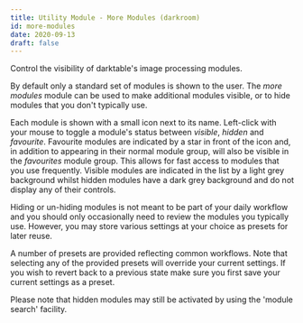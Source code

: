 ```yaml
---
title: Utility Module - More Modules (darkroom)
id: more-modules
date: 2020-09-13
draft: false
---
```


Control the visibility of darktable's image processing modules.

By default only a standard set of modules is shown to the user. The _more modules_ module can be used to make additional modules visible, or to hide modules that you don't typically use.

Each module is shown with a small icon next to its name. Left-click with your mouse to toggle a module's status between _visible_, _hidden_ and _favourite_. Favourite modules are indicated by a star in front of the icon and, in addition to appearing in their normal module group, will also be visible in the _favourites_ module group. This allows for fast access to modules that you use frequently. Visible modules are indicated in the list by a light grey background whilst hidden modules have a dark grey background and do not display any of their controls.

Hiding or un-hiding modules is not meant to be part of your daily workflow and you should only occasionally need to review the modules you typically use. However, you may store various settings at your choice as presets for later reuse.

A number of presets are provided reflecting common workflows. Note that selecting any of the provided presets will override your current settings. If you wish to revert back to a previous state make sure you first save your current settings as a preset.

Please note that hidden modules may still be activated by using the 'module search' facility.